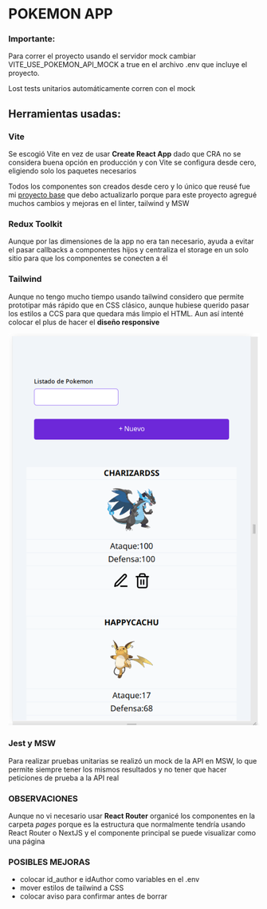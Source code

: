 # POKEMON APP

### Importante:
Para correr el proyecto usando el servidor mock cambiar
VITE_USE_POKEMON_API_MOCK a true en el archivo .env que incluye
el proyecto.

Lost tests unitarios automáticamente corren con el mock

## Herramientas usadas:
### Vite
Se escogió Vite en vez de usar **Create React App** dado que CRA no se considera buena opción en producción y con
Vite se configura desde cero, eligiendo solo los paquetes necesarios

Todos los componentes son creados desde cero y lo único que reusé
fue mi [proyecto base](https://github.com/cocodrino/base_project_react_vite/tree/main/src)
que debo actualizarlo porque para este proyecto agregué muchos cambios y mejoras en el linter,
tailwind y MSW

### Redux Toolkit
Aunque por las dimensiones de la app no era tan necesario, ayuda a evitar el pasar callbacks a componentes
hijos y centraliza el storage en un solo sitio para que los componentes se conecten a él

### Tailwind
Aunque no tengo mucho tiempo usando tailwind considero que permite prototipar más rápido que en CSS clásico, aunque hubiese querido pasar los estilos a
CCS para que quedara más limpio el HTML. Aun así intenté colocar el plus de hacer el **diseño responsive** 

![imagen](capture.png)

### Jest y MSW
Para realizar pruebas unitarias se realizó un mock de la API en MSW, lo que permite siempre tener los mismos
resultados y no tener que hacer peticiones de prueba a la API real

### OBSERVACIONES
Aunque no vi necesario usar **React Router** organicé los componentes en la carpeta *pages* porque es la
estructura que normalmente tendría usando React Router o NextJS y el componente principal se puede
visualizar como una página


### POSIBLES MEJORAS
- colocar id_author e idAuthor como variables en el .env
- mover estilos de tailwind a CSS
- colocar aviso para confirmar antes de borrar

